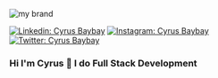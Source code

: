 ![my brand](https://i.imgur.com/lqX5J82.gif)

[![Linkedin: Cyrus Baybay](https://img.shields.io/badge/-Cyrus_Baybay-blue?style=plastic&logo=Linkedin&logoColor=white&link=https://www.linkedin.com/in/cyrus-baybay-69a809175/)](https://www.linkedin.com/in/cyrus-baybay-69a809175/)
[![Instagram: Cyrus Baybay](https://img.shields.io/badge/-Cyrus_Baybay-pink?style=plastic&logo=Instagram&logoColor=white&link=https://www.instagram.com/cyrusbaebae/)](https://www.instagram.com/cyrusbaebae/)
[![Twitter: Cyrus Baybay](https://img.shields.io/badge/-Cyrus_Baybay-lightblue?style=plastic&logo=Twitter&logoColor=white&link=https://twitter.com/CyrusBaebae)](https://twitter.com/CyrusBaebae)

### Hi I'm Cyrus 👋 I do Full Stack Development

<!--
**TRA3H/TRA3H** is a ✨ _special_ ✨ repository because its `README.md` (this file) appears on your GitHub profile.

Here are some ideas to get you started:

- 🔭 I’m currently working on ...
- 🌱 I’m currently learning ...
- 👯 I’m looking to collaborate on ...
- 🤔 I’m looking for help with ...
- 💬 Ask me about ...
- 📫 How to reach me: ...
- 😄 Pronouns: ...
- ⚡ Fun fact: ...
-->
